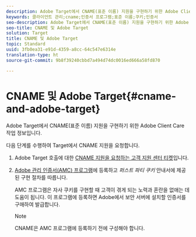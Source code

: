 ```yaml
---
description: Adobe Target에서 CNAME(표준 이름) 지원을 구현하기 위한 Adobe Client Care 작업 정보입니다.
keywords: 클라이언트 관리;cname;인증서 프로그램;표준 이름;쿠키;인증서
seo-description: Adobe Target에서 CNAME(표준 이름) 지원을 구현하기 위한 Adobe Client Care 작업 정보입니다.
seo-title: CNAME 및 Adobe Target
solution: Target
title: CNAME 및 Adobe Target
topic: Standard
uuid: 3fb0ea31-e91d-4359-a8cc-64c547e6314e
translation-type: ht
source-git-commit: 9b8f39240cbbd7a494d74dc0016ed666a58fd870

---
```



# CNAME 및 Adobe Target{#cname-and-adobe-target}

Adobe Target에서 CNAME(표준 이름) 지원을 구현하기 위한 Adobe Client Care 작업 정보입니다.

다음 단계를 수행하여 Target에서 CNAME 지원을 요청합니다.

1. Adobe Target 호출에 대한 [CNAME 지원을 요청하는 고객 지원 센터 티켓](../../cmp-resources-and-contact-information.md#reference_ACA3391A00EF467B87930A450050077C)입니다.
1. [Adobe 관리 인증서(AMC) 프로그램](https://marketing.adobe.com/resources/help/en_US/whitepapers/first_party_cookies/adobe_managed_cert_pgm.html)에 등록하고 *퍼스트 파티 쿠키* 안내서에 제공된 구현 절차를 따릅니다.

   AMC 프로그램은 자사 쿠키를 구현할 때 고객이 겪게 되는 노력과 혼란을 없애는 데 도움이 됩니다. 이 프로그램에 등록하면 Adobe에서 보안 서버에 설치할 인증서를 구매하여 발급합니다.

   >[!NOTE]
   >
   >CNAME은 AMC 프로그램에 등록하기 전에 구성해야 합니다.

